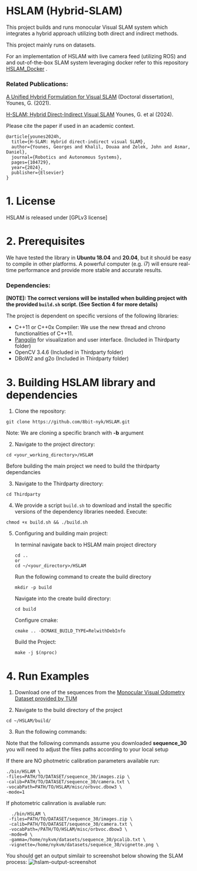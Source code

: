 # HSLAM (Hybrid-SLAM)

This project builds and runs monocular Visual SLAM system which integrates a hybrid approach utilizing both direct and indirect methods.

This project mainly runs on datasets.

For an implementation of HSLAM with live camera feed (utilizing ROS) and and out-of-the-box SLAM system leveraging docker refer to this repository [HSLAM_Docker](https://github.com/8bit-nyk/hslam_ros_docker) .

### Related Publications:
[A Unified Hybrid Formulation for Visual SLAM](https://scholarworks.aub.edu.lb/bitstream/handle/10938/22253/YounesGeorges_2021.pdf?sequence=5) (Doctoral dissertation), Younes, G. (2021).

[H-SLAM: Hybrid Direct-Indirect Visual SLAM](https://doi.org/10.1016/j.robot.2024.104729)  Younes, G. et al (2024).

Please cite the paper if used in an academic context.
```
@article{younes2024h,
  title={H-SLAM: Hybrid direct-indirect visual SLAM},
  author={Younes, Georges and Khalil, Douaa and Zelek, John and Asmar, Daniel},
  journal={Robotics and Autonomous Systems},
  pages={104729},
  year={2024},
  publisher={Elsevier}
}

```

# 1. License

HSLAM is released under [GPLv3 license]

# 2. Prerequisites
We have tested the library in **Ubuntu 18.04** and **20.04**, but it should be easy to compile in other platforms. A powerful computer (e.g. i7) will ensure real-time performance and provide more stable and accurate results.
### Dependencies:
**[NOTE]: The correct versions will be installed when building project with the provided `build.sh` script. (See Section 4 for more details)**

The project is dependent on specific versions of the following libraries:
- C++11 or C++0x Compiler: We use the new thread and chrono functionalities of C++11.
- [Pangolin](https://github.com/stevenlovegrove/Pangolin) for visualization and user interface. (Included in Thirdparty folder)
- OpenCV 3.4.6 (Included in Thirdparty folder)
- DBoW2 and g2o (Included in Thirdparty folder)



# 3. Building HSLAM library and dependencies

1. Clone the repository:
```
git clone https://github.com/8bit-nyk/HSLAM.git
```
Note: We are cloning a specific branch with **-b** argument

2. Navigate to the project directory:
```
cd <your_working_directory>/HSLAM
```

Before building the main project we need to build the thirdparty dependancies


3. Navigate to the Thirdparty directory:
```
cd Thirdparty
```
4. We provide a script `build.sh` to download and install the  specific versions of the dependency libraries needed. Execute:

  ```
  chmod +x build.sh && ./build.sh
  ```

5. Configuring and building main project:

    In terminal navigate back to HSLAM main project directory
    ```
    cd ..
    or
    cd ~/<your_directory>/HSLAM
    ```
    
    Run the following command to create the build directory
    ```
    mkdir -p build 
    ```
    Navigate into the create build directory:
    ```
    cd build 
    ```
    Configure cmake:
    ```
    cmake .. -DCMAKE_BUILD_TYPE=RelwithDebInfo 
    ``` 
    Build the Project:
    ```
    make -j $(nproc)
    ```

# 4. Run Examples
1. Download one of the sequences from the [Monocular Visual Odometry Dataset provided by TUM](https://cvg.cit.tum.de/data/datasets/mono-dataset)


2. Navigate to the build directory of the project
  ```
  cd ~/HSLAM/build/
  ```

3.  Run the following commands:
   
  Note that the following commands assume you downloaded **sequence_30**  you will need to adjust the files paths according to your local setup

If there are NO photmetric calibration parameters available run:

  ```
 ./bin/HSLAM \
 -files=PATH/TO/DATASET/sequence_30/images.zip \
 -calib=PATH/TO/DATASET/sequence_30/camera.txt \
 -vocabPath=PATH/TO/HSLAM/misc/orbvoc.dbow3 \
 -mode=1 

  ```

If photometric calinration is avaliable run:
```
  ./bin/HSLAM \
 -files=PATH/TO/DATASET/sequence_30/images.zip \
 -calib=PATH/TO/DATASET/sequence_30/camera.txt \
 -vocabPath=/PATH/TO/HSLAM/misc/orbvoc.dbow3 \
 -mode=0 \
 -gamma=/home/nykvm/datasets/sequence_30/pcalib.txt \
 -vignette=/home/nykvm/datasets/sequence_30/vignette.png \
```

  You should get an output similair to screenshot below showing the SLAM process:
  ![hslam-output-screenshot](https://github.com/8bit-nyk/HSLAM/assets/49674476/ab3a1c94-8f38-41da-855d-c25566f720c4)





